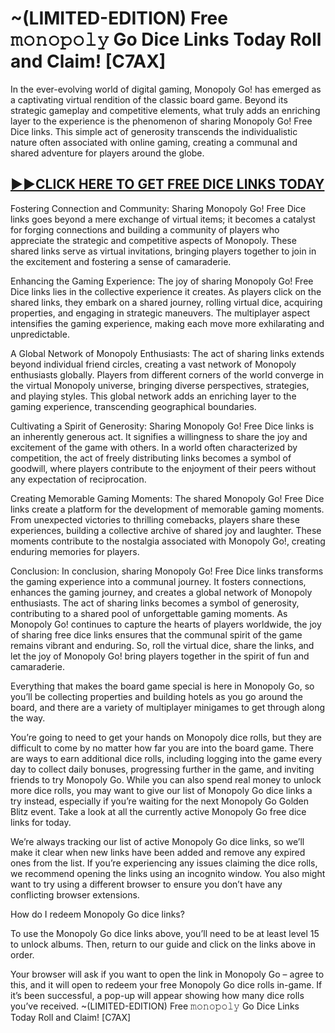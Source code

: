 # ~(LIMITED-EDITION) Free 𝚖𝚘𝚗𝚘𝚙𝚘𝚕𝚢 Go Dice Links Today Roll and Claim! [C7AX]

In the ever-evolving world of digital gaming, Monopoly Go! has emerged as a captivating virtual rendition of the classic board game. Beyond its strategic gameplay and competitive elements, what truly adds an enriching layer to the experience is the phenomenon of sharing Monopoly Go! Free Dice links. This simple act of generosity transcends the individualistic nature often associated with online gaming, creating a communal and shared adventure for players around the globe.

## [►►CLICK HERE TO GET FREE DICE LINKS TODAY](https://dali2004.info/business/2024/03/13/monopoly-go-free-dice-links-daily-updated-2024/)

Fostering Connection and Community: Sharing Monopoly Go! Free Dice links goes beyond a mere exchange of virtual items; it becomes a catalyst for forging connections and building a community of players who appreciate the strategic and competitive aspects of Monopoly. These shared links serve as virtual invitations, bringing players together to join in the excitement and fostering a sense of camaraderie.

Enhancing the Gaming Experience: The joy of sharing Monopoly Go! Free Dice links lies in the collective experience it creates. As players click on the shared links, they embark on a shared journey, rolling virtual dice, acquiring properties, and engaging in strategic maneuvers. The multiplayer aspect intensifies the gaming experience, making each move more exhilarating and unpredictable.

A Global Network of Monopoly Enthusiasts: The act of sharing links extends beyond individual friend circles, creating a vast network of Monopoly enthusiasts globally. Players from different corners of the world converge in the virtual Monopoly universe, bringing diverse perspectives, strategies, and playing styles. This global network adds an enriching layer to the gaming experience, transcending geographical boundaries.

Cultivating a Spirit of Generosity: Sharing Monopoly Go! Free Dice links is an inherently generous act. It signifies a willingness to share the joy and excitement of the game with others. In a world often characterized by competition, the act of freely distributing links becomes a symbol of goodwill, where players contribute to the enjoyment of their peers without any expectation of reciprocation.

Creating Memorable Gaming Moments: The shared Monopoly Go! Free Dice links create a platform for the development of memorable gaming moments. From unexpected victories to thrilling comebacks, players share these experiences, building a collective archive of shared joy and laughter. These moments contribute to the nostalgia associated with Monopoly Go!, creating enduring memories for players.

Conclusion: In conclusion, sharing Monopoly Go! Free Dice links transforms the gaming experience into a communal journey. It fosters connections, enhances the gaming journey, and creates a global network of Monopoly enthusiasts. The act of sharing links becomes a symbol of generosity, contributing to a shared pool of unforgettable gaming moments. As Monopoly Go! continues to capture the hearts of players worldwide, the joy of sharing free dice links ensures that the communal spirit of the game remains vibrant and enduring. So, roll the virtual dice, share the links, and let the joy of Monopoly Go! bring players together in the spirit of fun and camaraderie.

Everything that makes the board game special is here in Monopoly Go, so you’ll be collecting properties and building hotels as you go around the board, and there are a variety of multiplayer minigames to get through along the way.

You’re going to need to get your hands on Monopoly dice rolls, but they are difficult to come by no matter how far you are into the board game. There are ways to earn additional dice rolls, including logging into the game every day to collect daily bonuses, progressing further in the game, and inviting friends to try Monopoly Go. While you can also spend real money to unlock more dice rolls, you may want to give our list of Monopoly Go dice links a try instead, especially if you’re waiting for the next Monopoly Go Golden Blitz event. Take a look at all the currently active Monopoly Go free dice links for today.

We’re always tracking our list of active Monopoly Go dice links, so we’ll make it clear when new links have been added and remove any expired ones from the list. If you’re experiencing any issues claiming the dice rolls, we recommend opening the links using an incognito window. You also might want to try using a different browser to ensure you don’t have any conflicting browser extensions.

How do I redeem Monopoly Go dice links?

To use the Monopoly Go dice links above, you’ll need to be at least level 15 to unlock albums. Then, return to our guide and click on the links above in order.

Your browser will ask if you want to open the link in Monopoly Go – agree to this, and it will open to redeem your free Monopoly Go dice rolls in-game. If it’s been successful, a pop-up will appear showing how many dice rolls you’ve received. ~(LIMITED-EDITION) Free 𝚖𝚘𝚗𝚘𝚙𝚘𝚕𝚢 Go Dice Links Today Roll and Claim! [C7AX]

